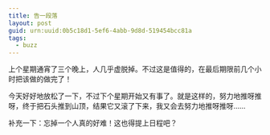 ```yaml
---
title: 告一段落
layout: post
guid: urn:uuid:0b5c18d1-5ef6-4abb-9d8d-519454bcc81a
tags:
  - buzz
---
```


上个星期通宵了三个晚上，人几乎虚脱掉。不过这是值得的，在最后期限前几个小时把该做的做完了！

今天好好地放松了一下，不过下个星期开始又有事了。就是这样的，努力地推呀推呀，终于把石头推到山顶，结果它又滚了下来，我又会去努力地推呀推呀……

补充一下：忘掉一个人真的好难！这也得提上日程吧？
